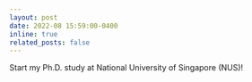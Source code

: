 ```yaml
---
layout: post
date: 2022-08 15:59:00-0400
inline: true
related_posts: false
---
```


Start my Ph.D. study at National University of Singapore (NUS)!









